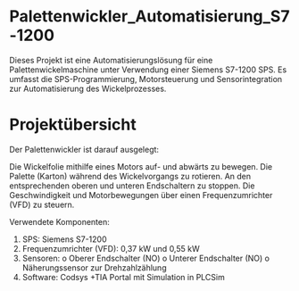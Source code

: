 # Palettenwickler_Automatisierung_S7-1200

Dieses Projekt ist eine Automatisierungslösung für eine Palettenwickelmaschine unter Verwendung einer Siemens S7-1200 SPS. Es umfasst die SPS-Programmierung, Motorsteuerung und Sensorintegration zur Automatisierung des Wickelprozesses.

# Projektübersicht

Der Palettenwickler ist darauf ausgelegt:

Die Wickelfolie mithilfe eines Motors auf- und abwärts zu bewegen.
Die Palette (Karton) während des Wickelvorgangs zu rotieren.
An den entsprechenden oberen und unteren Endschaltern zu stoppen.
Die Geschwindigkeit und Motorbewegungen über einen Frequenzumrichter (VFD) zu steuern.

Verwendete Komponenten:
1.	SPS: Siemens S7-1200
2.	Frequenzumrichter (VFD): 0,37 kW und 0,55 kW
3.	Sensoren:
    o	Oberer Endschalter (NO)
    o	Unterer Endschalter (NO)
    o	Näherungssensor zur Drehzahlzählung
4.	Software: Codsys +TIA Portal mit Simulation in PLCSim



